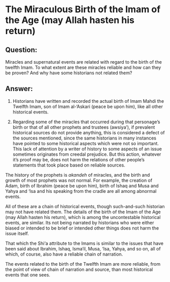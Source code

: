 The Miraculous Birth of the Imam of the Age (may Allah hasten his return)
=========================================================================

Question:
---------

Miracles and supernatural events are related with regard to the birth of
the twelfth Imam. To what extent are these miracles reliable and how can
they be proven? And why have some historians not related them?

Answer:
-------

1. Historians have written and recorded the actual birth of Imam Mahdi
the Twelfth Imam, son of Imam al-‘Askari (peace be upon him), like all
other historical events.

2. Regarding some of the miracles that occurred during that personage’s
birth or that of all other prophets and trustees (awsiya’), if prevalent
historical sources do not provide anything, this is considered a defect
of the sources mentioned, since the same historians in many instances
have pointed to some historical aspects which were not so important.
This lack of attention by a writer of history to some aspects of an
issue sometimes originates from creedal prejudice. But this action,
whatever it’s proof may be, does not harm the relations of other
people’s statements that took place based on reliable sources.

The history of the prophets is *akandeh* of miracles, and the birth and
growth of most prophets was not normal. For example, the creation of
Adam, birth of Ibrahim (peace be upon him), birth of Ishaq and Musa and
Yahya and ‘Isa and his speaking from the cradle are all among abnormal
events.

All of these are a chain of historical events, though such-and-such
historian may not have related them. The details of the birth of the
Imam of the Age (may Allah hasten his return), which is among the
uncontestable historical events, are similar. Its not being narrated by
historians who were either biased or intended to be brief or intended
other things does not harm the issue itself.

That which the Shi‘a attribute to the Imams is similar to the issues
that have been said about Ibrahim, Ishaq, Isma‘il, Musa, ‘Isa, Yahya,
and so on, all of which, of course, also have a reliable chain of
narration.

The events related to the birth of the Twelfth Imam are more reliable,
from the point of view of chain of narration and source, than most
historical events that one sees.


